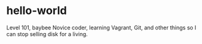 # hello-world
Level 101, baybee
Novice coder, learning Vagrant, Git, and other things so I can stop selling disk for a living.
